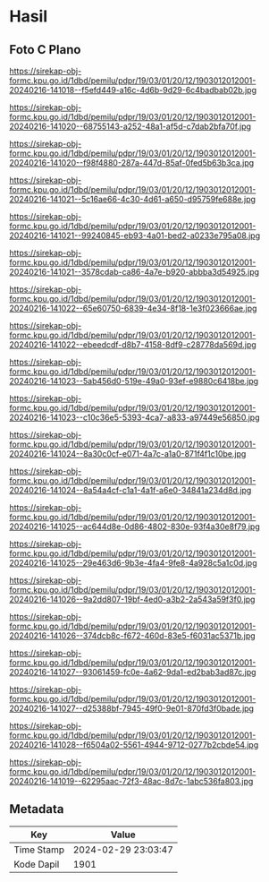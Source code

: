 # Hasil

## Foto C Plano

https://sirekap-obj-formc.kpu.go.id/1dbd/pemilu/pdpr/19/03/01/20/12/1903012012001-20240216-141018--f5efd449-a16c-4d6b-9d29-6c4badbab02b.jpg

https://sirekap-obj-formc.kpu.go.id/1dbd/pemilu/pdpr/19/03/01/20/12/1903012012001-20240216-141020--68755143-a252-48a1-af5d-c7dab2bfa70f.jpg

https://sirekap-obj-formc.kpu.go.id/1dbd/pemilu/pdpr/19/03/01/20/12/1903012012001-20240216-141020--f98f4880-287a-447d-85af-0fed5b63b3ca.jpg

https://sirekap-obj-formc.kpu.go.id/1dbd/pemilu/pdpr/19/03/01/20/12/1903012012001-20240216-141021--5c16ae66-4c30-4d61-a650-d95759fe688e.jpg

https://sirekap-obj-formc.kpu.go.id/1dbd/pemilu/pdpr/19/03/01/20/12/1903012012001-20240216-141021--99240845-eb93-4a01-bed2-a0233e795a08.jpg

https://sirekap-obj-formc.kpu.go.id/1dbd/pemilu/pdpr/19/03/01/20/12/1903012012001-20240216-141021--3578cdab-ca86-4a7e-b920-abbba3d54925.jpg

https://sirekap-obj-formc.kpu.go.id/1dbd/pemilu/pdpr/19/03/01/20/12/1903012012001-20240216-141022--65e60750-6839-4e34-8f18-1e3f023666ae.jpg

https://sirekap-obj-formc.kpu.go.id/1dbd/pemilu/pdpr/19/03/01/20/12/1903012012001-20240216-141022--ebeedcdf-d8b7-4158-8df9-c28778da569d.jpg

https://sirekap-obj-formc.kpu.go.id/1dbd/pemilu/pdpr/19/03/01/20/12/1903012012001-20240216-141023--5ab456d0-519e-49a0-93ef-e9880c6418be.jpg

https://sirekap-obj-formc.kpu.go.id/1dbd/pemilu/pdpr/19/03/01/20/12/1903012012001-20240216-141023--c10c36e5-5393-4ca7-a833-a97449e56850.jpg

https://sirekap-obj-formc.kpu.go.id/1dbd/pemilu/pdpr/19/03/01/20/12/1903012012001-20240216-141024--8a30c0cf-e071-4a7c-a1a0-871f4f1c10be.jpg

https://sirekap-obj-formc.kpu.go.id/1dbd/pemilu/pdpr/19/03/01/20/12/1903012012001-20240216-141024--8a54a4cf-c1a1-4a1f-a6e0-34841a234d8d.jpg

https://sirekap-obj-formc.kpu.go.id/1dbd/pemilu/pdpr/19/03/01/20/12/1903012012001-20240216-141025--ac644d8e-0d86-4802-830e-93f4a30e8f79.jpg

https://sirekap-obj-formc.kpu.go.id/1dbd/pemilu/pdpr/19/03/01/20/12/1903012012001-20240216-141025--29e463d6-9b3e-4fa4-9fe8-4a928c5a1c0d.jpg

https://sirekap-obj-formc.kpu.go.id/1dbd/pemilu/pdpr/19/03/01/20/12/1903012012001-20240216-141026--9a2dd807-19bf-4ed0-a3b2-2a543a59f3f0.jpg

https://sirekap-obj-formc.kpu.go.id/1dbd/pemilu/pdpr/19/03/01/20/12/1903012012001-20240216-141026--374dcb8c-f672-460d-83e5-f6031ac5371b.jpg

https://sirekap-obj-formc.kpu.go.id/1dbd/pemilu/pdpr/19/03/01/20/12/1903012012001-20240216-141027--93061459-fc0e-4a62-9da1-ed2bab3ad87c.jpg

https://sirekap-obj-formc.kpu.go.id/1dbd/pemilu/pdpr/19/03/01/20/12/1903012012001-20240216-141027--d25388bf-7945-49f0-9e01-870fd3f0bade.jpg

https://sirekap-obj-formc.kpu.go.id/1dbd/pemilu/pdpr/19/03/01/20/12/1903012012001-20240216-141028--f6504a02-5561-4944-9712-0277b2cbde54.jpg

https://sirekap-obj-formc.kpu.go.id/1dbd/pemilu/pdpr/19/03/01/20/12/1903012012001-20240216-141019--62295aac-72f3-48ac-8d7c-1abc536fa803.jpg


## Metadata

| Key        | Value               |
| ---------- | ------------------- |
| Time Stamp | 2024-02-29 23:03:47 |
| Kode Dapil | 1901                |



